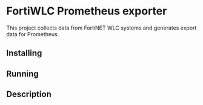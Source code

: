 # FortiWLC Prometheus exporter

This project collects data from FortiNET WLC systems and generates export data
for Prometheus.

## Installing

## Running

## Description

